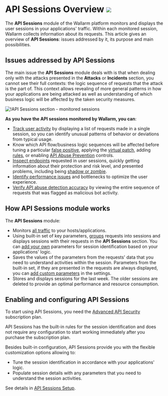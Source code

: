 # API Sessions Overview <a href="../../about-wallarm/subscription-plans/#waap-and-advanced-api-security"><img src="../../images/api-security-tag.svg" style="border: none;"></a>

The **API Sessions** module of the Wallarm platform monitors and displays the user sessions in your applications' traffic. Within each monitored session, Wallarm collects information about its requests. This article gives an overview of **API Sessions**: issues addressed by it, its purpose and main possibilities.

## Issues addressed by API Sessions

The main issue the **API Sessions** module deals with is that when dealing only with the attacks presented in the **Attacks** or **Incidents** section, you cannot see their full contexts: the logic sequence of requests that the attack is the part of. This context allows revealing of more general patterns in how your applications are being attacked as well as understanding of which business logic will be affected by the taken security measures.

![!API Sessions section - monitored sessions](../images/api-sessions/api-sessions.png)

**As you have the API sessions monitored by Wallarm, you can**:

* [Track user activity](exploring.md#full-context-of-threat-actor-activities) by displaying a list of requests made in a single session, so you can identify unusual patterns of behavior or deviations from typical usage.
* Know which API flow/business logic sequences will be affected before tuning a particular [false positive](../about-wallarm/protecting-against-attacks.md#false-positives), applying the [virtual patch](../user-guides/rules/vpatch-rule.md), adding [rules](../user-guides/rules/rules.md), or enabling [API Abuse Prevention](../about-wallarm/api-abuse-prevention.md) controls.
* [Inspect endpoints](exploring.md) requested in user sessions, quickly getting information about their protection and risk level, and presented problems, including being [shadow or zombie](../api-discovery/rogue-api.md).
* [Identify performance issues](exploring.md#identifying-performance-issues) and bottlenecks to optimize the user experience.
* [Verify API abuse detection accuracy](exploring.md#verifying-api-abuse-detection-accuracy) by viewing the entire sequence of requests that was flagged as malicious bot activity.

## How API Sessions module works

The **API Sessions** module:

* Monitors [all traffic](setup.md#analyzed-traffic) to your hosts/applications.
* Using built-in set of key parameters, [groups](setup.md#session-identification) requests into sessions and displays sessions with their requests in the **API Sessions** section. You can [add your own](setup.md#session-identification) parameters for session identification based on your applications' logic.
* Saves the values of the parameters from the requests' data that you need to understand activities within the session. Parameters from the built-in set, if they are presented in the requests are always displayed, you can [add custom parameters](setup.md#context-parameters) in the settings.
* Stores and displays sessions for the last week. The older sessions are deleted to provide an optimal performance and resource consumption.

## Enabling and configuring API Sessions

To start using API Sessions, you need the [Advanced API Security](../about-wallarm/subscription-plans.md#waap-and-advanced-api-security) subscription plan.

API Sessions has the built-in rules for the session identification and does not require any configuration to start working immediately after you purchase the subscription plan.

Besides built-in configuration, API Sessions provide you with the flexible customization options allowing to:

* Tune the session identification in accordance with your applications' logic.
* Populate session details with any parameters that you need to understand the session activities.

See details in [API Sessions Setup](setup.md).
